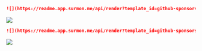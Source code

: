 ```markdown
![](https://readme.app.surmon.me/api/render?template_id=github-sponsors&props.username=<github_username>)
```

![](https://readme.app.surmon.me/api/render?template_id=github-sponsors&props.username=surmon-china)

```markdown
![](https://readme.app.surmon.me/api/render?template_id=github-sponsors&props.username=<github_username>&props.theme=dark)
```

![](https://readme.app.surmon.me/api/render?template_id=github-sponsors&props.username=surmon-china)

